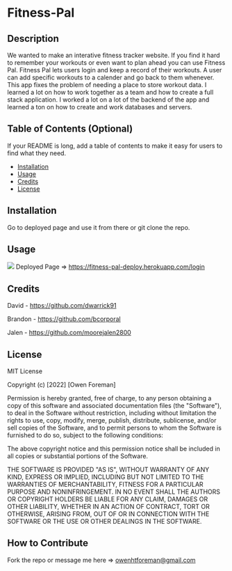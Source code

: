 # Fitness-Pal

## Description

We wanted to make an interative fitness tracker website. If you find it hard to remember your workouts or even want to plan ahead you can use Fitness Pal. Fitness Pal lets users login and keep a record of their workouts. A user can add specific workouts to a calender and go back to them whenever. This app fixes the problem of needing a place to store workout data. I learned a lot on how to work together as a team and how to create a full stack application. I worked a lot on a lot of the backend of the app and learned a ton on how to create and work databases and servers.

## Table of Contents (Optional)

If your README is long, add a table of contents to make it easy for users to find what they need.

- [Installation](#installation)
- [Usage](#usage)
- [Credits](#credits)
- [License](#license)

## Installation

Go to deployed page and use it from there or git clone the repo.

## Usage

![](public/images/palgif.gif)
Deployed Page => https://fitness-pal-deploy.herokuapp.com/login

## Credits

David - https://github.com/dwarrick91

Brandon - https://github.com/bcorporal

Jalen - https://github.com/moorejalen2800

## License

MIT License

Copyright (c) [2022] [Owen Foreman]

Permission is hereby granted, free of charge, to any person obtaining a copy
of this software and associated documentation files (the "Software"), to deal
in the Software without restriction, including without limitation the rights
to use, copy, modify, merge, publish, distribute, sublicense, and/or sell
copies of the Software, and to permit persons to whom the Software is
furnished to do so, subject to the following conditions:

The above copyright notice and this permission notice shall be included in all
copies or substantial portions of the Software.

THE SOFTWARE IS PROVIDED "AS IS", WITHOUT WARRANTY OF ANY KIND, EXPRESS OR
IMPLIED, INCLUDING BUT NOT LIMITED TO THE WARRANTIES OF MERCHANTABILITY,
FITNESS FOR A PARTICULAR PURPOSE AND NONINFRINGEMENT. IN NO EVENT SHALL THE
AUTHORS OR COPYRIGHT HOLDERS BE LIABLE FOR ANY CLAIM, DAMAGES OR OTHER
LIABILITY, WHETHER IN AN ACTION OF CONTRACT, TORT OR OTHERWISE, ARISING FROM,
OUT OF OR IN CONNECTION WITH THE SOFTWARE OR THE USE OR OTHER DEALINGS IN THE
SOFTWARE.


## How to Contribute

Fork the repo or message me here => owenhtforeman@gmail.com

